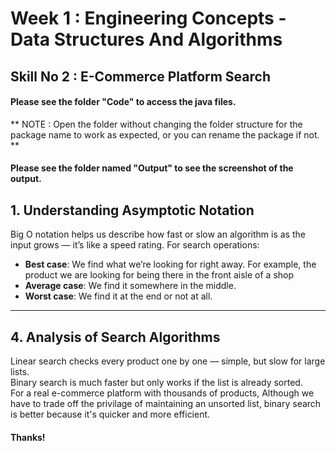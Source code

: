 # Week 1 : Engineering Concepts - Data Structures And Algorithms
## Skill No 2 : E-Commerce Platform Search
#### Please see the folder "Code" to access the java files. 
** NOTE : Open the folder without changing the folder structure for the package name to work as expected, or you can rename the package if not. **
#### Please see the folder named "Output" to see the screenshot of the output.

##  1. Understanding Asymptotic Notation

Big O notation helps us describe how fast or slow an algorithm is as the input grows — it’s like a speed rating. 
For search operations:
- **Best case**: We find what we’re looking for right away. For example, the product we are looking for being there in the front aisle of a shop
- **Average case**: We find it somewhere in the middle. 
- **Worst case**: We find it at the end or not at all.

---

##  4. Analysis of Search Algorithms

Linear search checks every product one by one — simple, but slow for large lists.  
Binary search is much faster but only works if the list is already sorted.  
For a real e-commerce platform with thousands of products, Although we have to trade off the privilage of maintaining an unsorted list, binary search is better because it's quicker and more efficient. 

#### Thanks!
